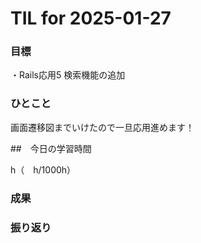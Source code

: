 # TIL for 2025-01-27

### 目標

・Rails応用5 検索機能の追加

### ひとこと

画面遷移図までいけたので一旦応用進めます！


##　今日の学習時間

h（　h/1000h）


### 成果



### 振り返り

